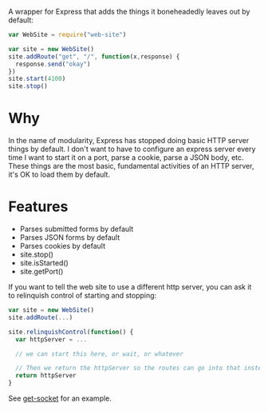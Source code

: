 A wrapper for Express that adds the things it boneheadedly leaves out by default:

```javascript
var WebSite = require("web-site")

var site = new WebSite()
site.addRoute("get", "/", function(x,response) {
  response.send("okay")
})
site.start(4100)
site.stop()
```

# Why

In the name of modularity, Express has stopped doing basic HTTP server things by default. I don't want to have to configure an express server every time I want to start it on a port, parse a cookie, parse a JSON body, etc. These things are the most basic, fundamental activities of an HTTP server, it's OK to load them by default.

# Features

* Parses submitted forms by default
* Parses JSON forms by default
* Parses cookies by default
* site.stop()
* site.isStarted()
* site.getPort()

If you want to tell the web site to use a different http server, you can ask it to relinquish control of starting and stopping:

```javascript
var site = new WebSite()
site.addRoute(...)

site.relinquishControl(function() {
  var httpServer = ...

  // we can start this here, or wait, or whatever

  // Then we return the httpServer so the routes can go into that instead:
  return httpServer
}
```

See [get-socket](https://github.com/erikpukinskis/get-socket/blob/master/get-socket.js#L77) for an example.